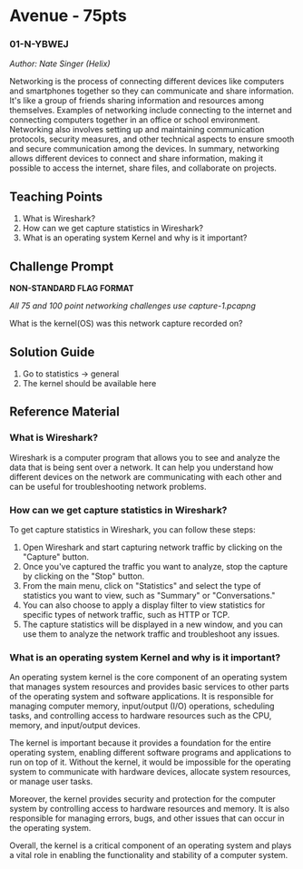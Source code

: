 # Avenue - 75pts
### 01-N-YBWEJ
*Author: Nate Singer (Helix)*

Networking is the process of connecting different devices like computers and smartphones together so they can communicate and share information. It's like a group of friends sharing information and resources among themselves. Examples of networking include connecting to the internet and connecting computers together in an office or school environment. Networking also involves setting up and maintaining communication protocols, security measures, and other technical aspects to ensure smooth and secure communication among the devices. In summary, networking allows different devices to connect and share information, making it possible to access the internet, share files, and collaborate on projects.

## Teaching Points
1. What is Wireshark?
2. How can we get capture statistics in Wireshark?
3. What is an operating system Kernel and why is it important?

## Challenge Prompt
**NON-STANDARD FLAG FORMAT**

*All 75 and 100 point networking challenges use capture-1.pcapng*

What is the kernel(OS) was this network capture recorded on? 

## Solution Guide
1. Go to statistics -> general
2. The kernel should be available here

## Reference Material
### What is Wireshark?
Wireshark is a computer program that allows you to see and analyze the data that is being sent over a network. It can help you understand how different devices on the network are communicating with each other and can be useful for troubleshooting network problems. 

### How can we get capture statistics in Wireshark?
To get capture statistics in Wireshark, you can follow these steps:

1. Open Wireshark and start capturing network traffic by clicking on the "Capture" button.
2. Once you've captured the traffic you want to analyze, stop the capture by clicking on the "Stop" button.
3. From the main menu, click on "Statistics" and select the type of statistics you want to view, such as "Summary" or "Conversations."
4. You can also choose to apply a display filter to view statistics for specific types of network traffic, such as HTTP or TCP.
5. The capture statistics will be displayed in a new window, and you can use them to analyze the network traffic and troubleshoot any issues.

### What is an operating system Kernel and why is it important?
An operating system kernel is the core component of an operating system that manages system resources and provides basic services to other parts of the operating system and software applications. It is responsible for managing computer memory, input/output (I/O) operations, scheduling tasks, and controlling access to hardware resources such as the CPU, memory, and input/output devices.

The kernel is important because it provides a foundation for the entire operating system, enabling different software programs and applications to run on top of it. Without the kernel, it would be impossible for the operating system to communicate with hardware devices, allocate system resources, or manage user tasks.

Moreover, the kernel provides security and protection for the computer system by controlling access to hardware resources and memory. It is also responsible for managing errors, bugs, and other issues that can occur in the operating system.

Overall, the kernel is a critical component of an operating system and plays a vital role in enabling the functionality and stability of a computer system.
